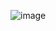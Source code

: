 ![image](https://user-images.githubusercontent.com/31890930/201345237-f08a3f9d-ed7a-41d9-b48e-0eb00d0d533e.png)
